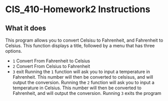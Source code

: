 # CIS_410-Homework2 Instructions

## What it does

This program allows you to convert Celsisu to Fahrenheit, and Fahrenheit to Celsius. This function displays a title, followed by a menu that has three options. 
- `1` Convert From Fahrenheit to Celsius
- `2` Convert From Celsius to Fahrenheit
- `3` exit
Running the `1` function will ask you to input a temperature in Fahrenheit. This number will then be converted to celsisus, and will output the conversion.
Running the `2` function will ask you to input a temperature in Celsius. This number will then be converted to Fahrenheit, and will output the conversion.
Running `3` exits the program

